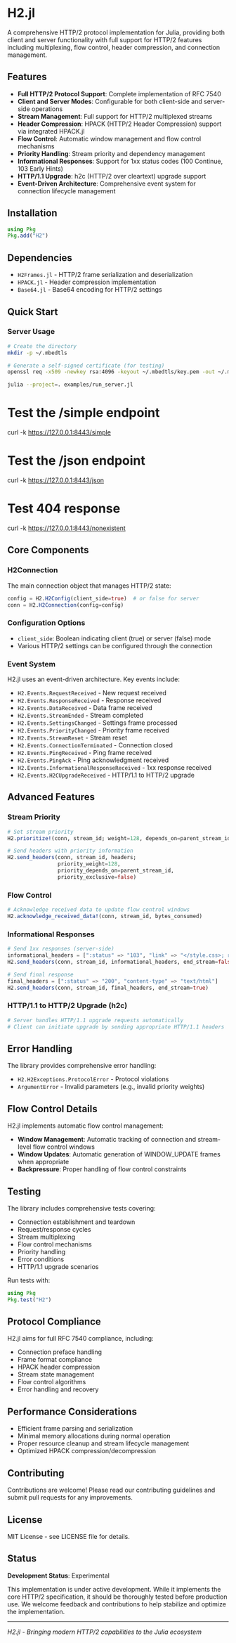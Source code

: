 # H2.jl

A comprehensive HTTP/2 protocol implementation for Julia, providing both client and server functionality with full support for HTTP/2 features including multiplexing, flow control, header compression, and connection management.

## Features

- **Full HTTP/2 Protocol Support**: Complete implementation of RFC 7540
- **Client and Server Modes**: Configurable for both client-side and server-side operations
- **Stream Management**: Full support for HTTP/2 multiplexed streams
- **Header Compression**: HPACK (HTTP/2 Header Compression) support via integrated HPACK.jl
- **Flow Control**: Automatic window management and flow control mechanisms
- **Priority Handling**: Stream priority and dependency management
- **Informational Responses**: Support for 1xx status codes (100 Continue, 103 Early Hints)
- **HTTP/1.1 Upgrade**: h2c (HTTP/2 over cleartext) upgrade support
- **Event-Driven Architecture**: Comprehensive event system for connection lifecycle management

## Installation

```julia
using Pkg
Pkg.add("H2")
```

## Dependencies

- `H2Frames.jl` - HTTP/2 frame serialization and deserialization
- `HPACK.jl` - Header compression implementation
- `Base64.jl` - Base64 encoding for HTTP/2 settings

## Quick Start

### Server Usage

```bash
# Create the directory
mkdir -p ~/.mbedtls

# Generate a self-signed certificate (for testing)
openssl req -x509 -newkey rsa:4096 -keyout ~/.mbedtls/key.pem -out ~/.mbedtls/cert.pem -days 365 -nodes

julia --project=. examples/run_server.jl
```

# Test the /simple endpoint
curl -k https://127.0.0.1:8443/simple

# Test the /json endpoint  
curl -k https://127.0.0.1:8443/json

# Test 404 response
curl -k https://127.0.0.1:8443/nonexistent

## Core Components

### H2Connection

The main connection object that manages HTTP/2 state:

```julia
config = H2.H2Config(client_side=true)  # or false for server
conn = H2.H2Connection(config=config)
```

### Configuration Options

- `client_side`: Boolean indicating client (true) or server (false) mode
- Various HTTP/2 settings can be configured through the connection

### Event System

H2.jl uses an event-driven architecture. Key events include:

- `H2.Events.RequestReceived` - New request received
- `H2.Events.ResponseReceived` - Response received
- `H2.Events.DataReceived` - Data frame received
- `H2.Events.StreamEnded` - Stream completed
- `H2.Events.SettingsChanged` - Settings frame processed
- `H2.Events.PriorityChanged` - Priority frame received
- `H2.Events.StreamReset` - Stream reset
- `H2.Events.ConnectionTerminated` - Connection closed
- `H2.Events.PingReceived` - Ping frame received
- `H2.Events.PingAck` - Ping acknowledgment received
- `H2.Events.InformationalResponseReceived` - 1xx response received
- `H2.Events.H2CUpgradeReceived` - HTTP/1.1 to HTTP/2 upgrade

## Advanced Features

### Stream Priority

```julia
# Set stream priority
H2.prioritize!(conn, stream_id; weight=128, depends_on=parent_stream_id, exclusive=false)

# Send headers with priority information
H2.send_headers(conn, stream_id, headers; 
                priority_weight=128, 
                priority_depends_on=parent_stream_id, 
                priority_exclusive=false)
```

### Flow Control

```julia
# Acknowledge received data to update flow control windows
H2.acknowledge_received_data!(conn, stream_id, bytes_consumed)
```

### Informational Responses

```julia
# Send 1xx responses (server-side)
informational_headers = [":status" => "103", "link" => "</style.css>; rel=preload; as=style"]
H2.send_headers(conn, stream_id, informational_headers, end_stream=false)

# Send final response
final_headers = [":status" => "200", "content-type" => "text/html"]
H2.send_headers(conn, stream_id, final_headers, end_stream=true)
```

### HTTP/1.1 to HTTP/2 Upgrade (h2c)

```julia
# Server handles HTTP/1.1 upgrade requests automatically
# Client can initiate upgrade by sending appropriate HTTP/1.1 headers
```

## Error Handling

The library provides comprehensive error handling:

- `H2.H2Exceptions.ProtocolError` - Protocol violations
- `ArgumentError` - Invalid parameters (e.g., invalid priority weights)

## Flow Control Details

H2.jl implements automatic flow control management:

- **Window Management**: Automatic tracking of connection and stream-level flow control windows
- **Window Updates**: Automatic generation of WINDOW_UPDATE frames when appropriate
- **Backpressure**: Proper handling of flow control constraints

## Testing

The library includes comprehensive tests covering:

- Connection establishment and teardown
- Request/response cycles
- Stream multiplexing
- Flow control mechanisms
- Priority handling
- Error conditions
- HTTP/1.1 upgrade scenarios

Run tests with:

```julia
using Pkg
Pkg.test("H2")
```

## Protocol Compliance

H2.jl aims for full RFC 7540 compliance, including:

- Connection preface handling
- Frame format compliance
- HPACK header compression
- Stream state management
- Flow control algorithms
- Error handling and recovery

## Performance Considerations

- Efficient frame parsing and serialization
- Minimal memory allocations during normal operation
- Proper resource cleanup and stream lifecycle management
- Optimized HPACK compression/decompression

## Contributing

Contributions are welcome! Please read our contributing guidelines and submit pull requests for any improvements.

## License

MIT License - see LICENSE file for details.

## Status

**Development Status**: Experimental

This implementation is under active development. While it implements the core HTTP/2 specification, it should be thoroughly tested before production use. We welcome feedback and contributions to help stabilize and optimize the implementation.

---

*H2.jl - Bringing modern HTTP/2 capabilities to the Julia ecosystem*